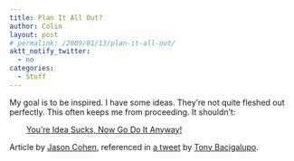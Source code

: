 ```yaml
---
title: Plan It All Out?
author: Colin
layout: post
# permalink: /2009/01/13/plan-it-all-out/
aktt_notify_twitter:
  - no
categories:
  - Stuff
---
```

My goal is to be inspired. I have some ideas. They&#8217;re not quite fleshed out perfectly. This often keeps me from proceeding. It shouldn&#8217;t:

<p style="padding-left: 30px;">
  <a href="http://blog.asmartbear.com/blog/your-idea-sucks-now-go-do-it-anyway.html">You&#8217;re Idea Sucks, Now Go Do It Anyway!</a>
</p>

Article by [Jason Cohen][1], referenced in [a tweet][2] by [Tony Bacigalupo][3].



 [1]: http://blog.asmartbear.com/jason-cohen
 [2]: http://twitter.com/tonybgoode/status/1115740220
 [3]: http://tonybacigalupo.com
